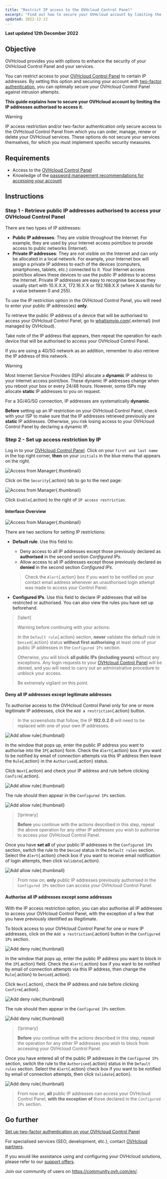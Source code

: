 ```yaml
---
title: "Restrict IP access to the OVHcloud Control Panel"
excerpt: "Find out how to secure your OVHcloud account by limiting the IP addresses authorised to access it"
updated: 2022-12-12
---
```


**Last updated 12th December 2022**
  
## Objective

OVHcloud provides you with options to enhance the security of your OVHcloud Control Panel and your services.

You can restrict access to your [OVHcloud Control Panel](https://www.ovh.com/auth/?action=gotomanager&from=https://www.ovh.ie/&ovhSubsidiary=ie) to certain IP addresses.
By setting this option and securing your account with [two-factor authentication](/pages/account/customer/secure-ovhcloud-account-with-2fa), you can optimally secure your OVHcloud Control Panel against intrusion attempts.

**This guide explains how to secure your OVHcloud account by limiting the IP addresses authorised to access it.**

> [!warning]
>
> IP access restriction and/or two-factor authentication only secure access to the OVHcloud Control Panel from which you can order, manage, renew or delete your OVHcloud services. These options do not secure your services themselves, for which you must implement specific security measures.
>

## Requirements

- Access to the [OVHcloud Control Panel](https://www.ovh.com/auth/?action=gotomanager&from=https://www.ovh.ie/&ovhSubsidiary=ie)
- Knowledge of the [password management recommendations for accessing your account](/pages/account/customer/manage-ovh-password)

## Instructions

### Step 1 - Retrieve public IP addresses authorised to access your OVHcloud Control Panel

There are two types of IP addresses:

- **Public IP addresses**: They are visible throughout the Internet. For example, they are used by your Internet access point/box to provide access to public networks (Internet).
- **Private IP addresses**: They are not visible on the Internet and can only be allocated in a local network. For example, your Internet box will assign a private IP address to each of the devices (computers, smartphones, tablets, etc.) connected to it. Your Internet access point/box allows these devices to use the public IP address to access the Internet. Private IP addresses are easy to recognise because they usually start with 10.X.X.X, 172.16.X.X or 192.168.X.X (where X stands for a value between 0 and 255).

To use the IP restriction option in the OVHcloud Control Panel, you will need to enter your public IP address(es) **only**.

To retrieve the public IP address of a device that will be authorised to access your OVHcloud Control Panel, go to [whatismyip.com](https://www.whatismyip.com/){.external} (not managed by OVHcloud).

Take note of the IP address that appears, then repeat the operation for each device that will be authorised to access your OVHcloud Control Panel.

If you are using a 4G/5G network as an addition, remember to also retrieve the IP address of this network.

> [!warning]
>
> Most Internet Service Providers (ISPs) allocate a **dynamic** IP address to your Internet access point/box. These dynamic IP addresses change when you reboot your box or every 24/48 hours. However, some ISPs may allocate **static** IP addresses to you on request.
>
> For a 3G/4G/5G connection, IP addresses are systematically **dynamic**.
>
> **Before** setting up an IP restriction on your OVHcloud Control Panel, check with your ISP to make sure that the IP addresses retrieved previously are **static** IP addresses. Otherwise, you risk losing access to your OVHcloud Control Panel by declaring a dynamic IP.
>

### Step 2 - Set up access restriction by IP

Log in to your [OVHcloud Control Panel](https://www.ovh.com/auth/?action=gotomanager&from=https://www.ovh.ie/&ovhSubsidiary=ie). Click on your `first and last name` in the top right corner, **then** on your `initials` in the blue menu that appears on the right.

![Access from Manager](images/ip1.png){.thumbnail}

Click on the `Security`{.action} tab to go to the next page:

![Access from Manager](images/ip2.png){.thumbnail}

Click `Enable`{.action} to the right of `IP access restriction`.

#### Interface Overview

![Access from Manager](images/ip3.png){.thumbnail}

There are two sections for setting IP restrictions:

- **Default rule**. Use this field to:
    - Deny access to all IP addresses except those previously declared as **authorised** in the second section *Configured IPs*. 
    - Allow access to all IP addresses except those previously declared as **denied** in the second section *Configured IPs*.
    > Check the `Alert`{.action} box if you want to be notified on your contact email address whenever an unauthorised login attempt was made to access your Control Panel.

- **Configured IPs**. Use this field to declare IP addresses that will be restricted or authorised. You can also view the rules you have set up beforehand.

> [!alert]
>
> Warning before continuing with your actions:
>
> In the `Default rule`{.action} section, **never** validate the default rule in `Denied`{.action} status **without first authorising** at least one of your public IP addresses in the `Configured IPs` section.
>
> Otherwise, you will block **all public IPs (including yours)** without any exceptions. Any login requests to your [OVHcloud Control Panel](https://www.ovh.com/auth/?action=gotomanager&from=https://www.ovh.ie/&ovhSubsidiary=ie) will be denied, and you will need to carry out an administrative procedure to unblock your access.
>
> Be extremely vigilant on this point.
>

#### Deny all IP addresses except legitimate addresses

To authorise access to the OVHcloud Control Panel only for one or more legitimate IP addresses, click the `Add a restriction`{.action} button.

> In the screenshots that follow, the IP **192.0.2.0** will need to be replaced with one of your own IP addresses.
> 

![Add allow rule](images/ip4.png){.thumbnail}

In the window that pops up, enter the public IP address you want to authorise into the `IP`{.action} form. Check the `Alert`{.action} box if you want to be notified by email of connection attempts via this IP address then leave the `Rule`{.action} in the `Authorised`{.action} status.

Click `Next`{.action} and check your IP address and rule before clicking `Confirm`{.action}.

![Add allow rule](images/ip5.png){.thumbnail}

The rule should then appear in the `Configured IPs` section.

![Add allow rule](images/ip6.png){.thumbnail}

> [!primary]
>
> **Before** you continue with the actions described in this step, repeat the above operation for any other IP addresses you wish to authorise to access your OVHcloud Control Panel.
>

Once you have **set all** of your public IP addresses in the `Configured IPs` section, switch the rule to the `Denied` status in the `Default rules` section. Select the `Alert`{.action} check box if you want to receive email notification of login attempts, then click `Validate`{.action}.

![Add allow rule](images/ip7.png){.thumbnail}

> From now on, **only** public IP addresses previously authorised in the `Configured IPs` section can access your OVHcloud Control Panel.

#### Authorise all IP addresses except some addresses

With the IP access restriction option, you can also authorise all IP addresses to access your OVHcloud Control Panel, with the exception of a few that you have previously identified as illegitimate.

To block access to your OVHcloud Control Panel for one or more IP addresses, click on the `Add a restriction`{.action} button in the `Configured IPs` section.

![Add deny rule](images/ip9.png){.thumbnail}

In the window that pops up, enter the public IP address you want to block in the `IP`{.action} field. Check the `Alert`{.action} box if you want to be notified by email of connection attempts via this IP address, then change the `Rule`{.action} to `Denied`{.action}.

Click `Next`{.action}, check the IP address and rule before clicking `Confirm`{.action}.

![Add deny rule](images/ip10.png){.thumbnail}

The rule should then appear in the `Configured IPs` section.

![Add deny rule](images/ip11.png){.thumbnail}

> [!primary]
>
> **Before** you continue with the actions described in this step, repeat the operation for any other IP addresses you wish to block from accessing your OVHcloud Control Panel.
>

Once you have entered all of the public IP addresses in the `Configured IPs` section, switch the rule to the `Authorised`{.action} status in the `Default rules` section. Select the `Alert`{.action} check box if you want to be notified by email of connection attempts, then click `Validate`{.action}.

![Add deny rule](images/ip12.png){.thumbnail}

> From now on, **all** public IP addresses can access your OVHcloud Control Panel, **with the exception of** those declared in the `Configured IPs` section.

## Go further

[Set up two-factor authentication on your OVHcloud Control Panel](/pages/account/customer/secure-ovhcloud-account-with-2fa)

For specialised services (SEO, development, etc.), contact [OVHcloud partners](https://partner.ovhcloud.com/en-ie/directory/).

If you would like assistance using and configuring your OVHcloud solutions, please refer to our [support offers](https://www.ovhcloud.com/en-ie/support-levels/).

Join our community of users on <https://community.ovh.com/en/>. 